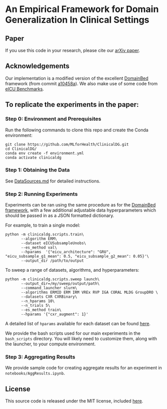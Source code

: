 # An Empirical Framework for Domain Generalization In Clinical Settings

## Paper
If you use this code in your research, please cite our [arXiv paper](https://arxiv.org/abs/2103.11163). 


## Acknowledgements

Our implementation is a modified version of the excellent [DomainBed](https://github.com/facebookresearch/DomainBed) framework (from commit [a10458a](https://github.com/facebookresearch/DomainBed/tree/a10458a2adfd8aec0fda2d617f710e5044e5dc60)). We also make use of some code from [eICU Benchmarks](https://github.com/mostafaalishahi/eICU_Benchmark).


## To replicate the experiments in the paper:

### Step 0: Environment and Prerequisites
Run the following commands to clone this repo and create the Conda environment:

```
git clone https://github.com/MLforHealth/ClinicalDG.git
cd ClinicalDG/
conda env create -f environment.yml
conda activate clinicaldg
```

### Step 1: Obtaining the Data
See [DataSources.md](DataSources.md) for detailed instructions.

### Step 2: Running Experiments

Experiments can be ran using the same procedure as for the [DomainBed framework](https://github.com/facebookresearch/DomainBed), with a few additional adjustable data hyperparameters which should be passed in as a JSON formatted dictionary.

For example, to train a single model:
```
python -m clinicaldg.scripts.train\
       --algorithm ERM\
       --dataset eICUSubsampleUnobs\
       --es_method val\
       --hparams  '{"eicu_architecture": "GRU", "eicu_subsample_g1_mean": 0.5, "eicu_subsample_g2_mean": 0.05}'\
       --output_dir /path/to/output
```

To sweep a range of datasets, algorithms, and hyperparameters:
```
python -m clinicaldg.scripts.sweep launch\
       --output_dir=/my/sweep/output/path\
       --command_launcher slurm\
       --algorithms ERMID ERM IRM VREx RVP IGA CORAL MLDG GroupDRO \
       --datasets CXR CXRBinary\
       --n_hparams 10\
       --n_trials 5\
       --es_method train\
       --hparams '{"cxr_augment": 1}'
```

A detailed list of `hparams` available for each dataset can be found [here](hparams.md).

We provide the bash scripts used for our main experiments in the `bash_scripts` directory. You will likely need to customize them, along with the launcher, to your compute environment.

### Step 3: Aggregating Results

We provide sample code for creating aggregate results for an experiment in `notebooks/AggResults.ipynb`.



## License
This source code is released under the MIT license, included [here](LICENSE).
